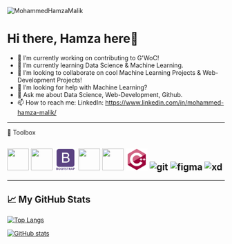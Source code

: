 <p align="left"> <img src="https://komarev.com/ghpvc/?username=MohammedHamzaMalik&label=Profile%20views&color=brightgreen&style=plastic" alt="MohammedHamzaMalik" /> </p>

# Hi there, Hamza here👋

<!--
**MohammedHamzaMalik/MohammedHamzaMalik** is a ✨ _special_ ✨ repository because its `README.md` (this file) appears on your GitHub profile.
-->
<!--Here are some ideas to get you started:-->

- 🔭 I’m currently working on contributing to G'WoC!
- 🌱 I’m currently learning Data Science & Machine Learning.
- 👯 I’m looking to collaborate on cool Machine Learning Projects & Web-Development Projects!
- 🤔 I’m looking for help with Machine Learning?
- 💬 Ask me about Data Science, Web-Development, Github.
- 📫 How to reach me: LinkedIn: https://www.linkedin.com/in/mohammed-hamza-malik/
<!-- 😄 Pronouns: ...
- ⚡ Fun fact: ...-->

---

🧰 Toolbox

<img src="https://cdn.worldvectorlogo.com/logos/logo-javascript.svg" height="50" width="50"/> <img src="https://cdn.worldvectorlogo.com/logos/sass-1.svg" height="50" width="50"/> <img src="https://raw.githubusercontent.com/devicons/devicon/master/icons/bootstrap/bootstrap-plain-wordmark.svg" alt="bootstrap" width="50" height="50"/> <img src="https://cdn.worldvectorlogo.com/logos/react-2.svg" height="50" width="50"/> <img src="https://cdn.worldvectorlogo.com/logos/python-5.svg" height="50" width="50"/>
<img src="https://raw.githubusercontent.com/devicons/devicon/master/icons/cplusplus/cplusplus-original.svg" alt="cplusplus" width="50" height="50"/> <img src="https://www.vectorlogo.zone/logos/git-scm/git-scm-icon.svg" alt="git" width="50" height="50"/> <img src="https://www.vectorlogo.zone/logos/figma/figma-icon.svg" alt="figma" width="50" height="50"/> <img src="https://cdn.worldvectorlogo.com/logos/adobe-xd.svg" alt="xd" width="50" height="50"/>
---

---

## &#x1f4c8; My GitHub Stats

[![Top Langs](https://github-readme-stats.vercel.app/api/top-langs/?username=MohammedHamzaMalik&hide=java,html,css&theme=react)](https://github.com/anuraghazra/github-readme-stats)

[![GitHub stats](https://github-readme-stats.vercel.app/api?username=MohammedHamzaMalik&theme=react)](https://github.com/anuraghazra/github-readme-stats)

<!-- <p><img align="center" src="https://github-readme-streak-stats.herokuapp.com/?user=mohammedhamzamalik&" alt="mohammedhamzamalik" /></p> -->

